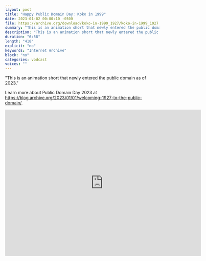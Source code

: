 ```yaml
---
layout: post
title: "Happy Public Domain Day: Koko in 1999"
date: 2023-01-02 00:00:10 -0500
file: https://archive.org/download/koko-in-1999_1927/koko-in-1999_1927.ia.mp4
summary: "This is an animation short that newly entered the public domain as of 2023."
description: "This is an animation short that newly entered the public domain as of 2023."
duration: "6:58"
length: "418"
explicit: "no" 
keywords: "Internet Archive"
block: "no" 
categories: vodcast
voices: ""
---
```


"This is an animation short that newly entered the public domain as of 2023."

Learn more about Public Domain Day 2023 at <https://blog.archive.org/2023/01/01/welcoming-1927-to-the-public-domain/>.

<iframe src="https://archive.org/embed/koko-in-1999_1927" width="640" height="480" frameborder="0" webkitallowfullscreen="true" mozallowfullscreen="true" allowfullscreen></iframe>
